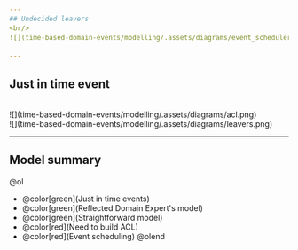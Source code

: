 ```yaml
---
## Undecided leavers
<br/>
![](time-based-domain-events/modelling/.assets/diagrams/event_scheduler.png)

---
```

## Just in time event
<br/>
![](time-based-domain-events/modelling/.assets/diagrams/acl.png)

<br/>
![](time-based-domain-events/modelling/.assets/diagrams/leavers.png)

---
## Model summary
@ol
- @color[green](Just in time events)
- @color[green](Reflected Domain Expert's model)
- @color[green](Straightforward model)
- @color[red](Need to build ACL)
- @color[red](Event scheduling)
@olend